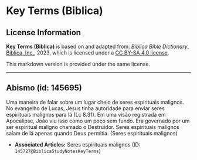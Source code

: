 # Key Terms (Biblica)

## License Information

**Key Terms (Biblica)** is based on and adapted from: _Biblica Bible Dictionary_, [Biblica, Inc.](https://www.biblica.com/), 2023, which is licensed under a [CC BY-SA 4.0 license](https://creativecommons.org/licenses/by-sa/4.0/legalcode.en).

This markdown version is provided under the same license.



--------------------------------

## Abismo (id: 145695)

Uma maneira de falar sobre um lugar cheio de seres espirituais malignos. No evangelho de Lucas, Jesus tinha autoridade para enviar seres espirituais malignos para lá (Lc 8\.31\). Em uma visão registrada em Apocalipse, João viu isso como um poço sem fundo. Era governado por um ser espiritual maligno chamado o Destruidor. Seres espirituais malignos saíam de lá apenas quando Deus permitia. (Seres espirituais malignos)

* **Associated Articles:** Seres espirituais malignos (ID: `145727@BiblicaStudyNotesKeyTerms`)

